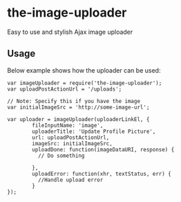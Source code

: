 # the-image-uploader
Easy to use and stylish Ajax image uploader

## Usage
Below example shows how the uploader can be used:

```
var imageUploader = require('the-image-uploader');
var uploadPostActionUrl = '/uploads';

// Note: Specify this if you have the image
var initialImageSrc = 'http://some-image-url';

var uploader = imageUploader(uploaderLinkEl, {
        fileInputName: 'image',
        uploaderTitle: 'Update Profile Picture',
        url: uploadPostActionUrl,
        imageSrc: initialImageSrc,
        uploadDone: function(imageDataURI, response) {
          // Do something
          
        },
        uploadError: function(xhr, textStatus, err) {
          //Handle upload error
        }
});
```
